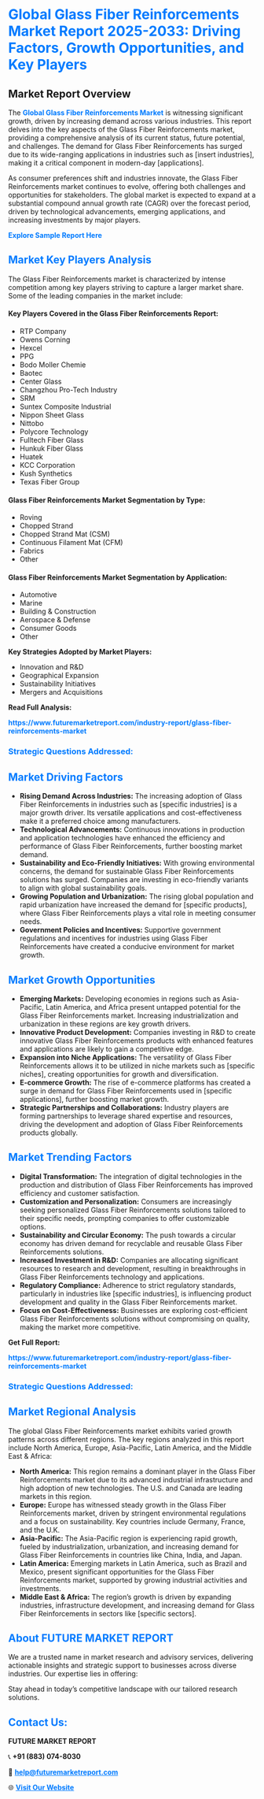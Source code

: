 <h1 style="color: #007BFF;">Global Glass Fiber Reinforcements Market Report 2025-2033: Driving Factors, Growth Opportunities, and Key Players</h1>

<section id="overview">
<h2>Market Report Overview</h2>
<p>The <a href="https://www.futuremarketreport.com/industry-report/glass-fiber-reinforcements-market" style="color: #007BFF; text-decoration: none;"><strong>Global Glass Fiber Reinforcements Market</strong></a> is witnessing significant growth, driven by increasing demand across various industries. This report delves into the key aspects of the Glass Fiber Reinforcements market, providing a comprehensive analysis of its current status, future potential, and challenges. The demand for Glass Fiber Reinforcements has surged due to its wide-ranging applications in industries such as [insert industries], making it a critical component in modern-day [applications].</p>
<p>As consumer preferences shift and industries innovate, the Glass Fiber Reinforcements market continues to evolve, offering both challenges and opportunities for stakeholders. The global market is expected to expand at a substantial compound annual growth rate (CAGR) over the forecast period, driven by technological advancements, emerging applications, and increasing investments by major players.</p>
</section>

<section id="overview">
<p><a href="https://www.futuremarketreport.com/request-sample/reportId=85405" style="color: #007BFF; text-decoration: none;"><strong>Explore Sample Report Here</strong></a></p>
</section>

<section id="key-players">
<h2 style="color: #007BFF;">Market Key Players Analysis</h2>
<p>The Glass Fiber Reinforcements market is characterized by intense competition among key players striving to capture a larger market share. Some of the leading companies in the market include:</p>
<h4>Key Players Covered in the Glass Fiber Reinforcements Report:</h4>
<ul><li>RTP Company</li><li>Owens Corning</li><li>Hexcel</li><li>PPG</li><li>Bodo Moller Chemie</li><li>Baotec</li><li>Center Glass</li><li>Changzhou Pro-Tech Industry</li><li>SRM</li><li>Suntex Composite Industrial</li><li>Nippon Sheet Glass</li><li>Nittobo</li><li>Polycore Technology</li><li>Fulltech Fiber Glass</li><li>Hunkuk Fiber Glass</li><li>Huatek</li><li>KCC Corporation</li><li>Kush Synthetics</li><li>Texas Fiber Group</li></ul>
<h4>Glass Fiber Reinforcements Market Segmentation by Type:</h4>
<ul><li>Roving</li><li>Chopped Strand</li><li>Chopped Strand Mat (CSM)</li><li>Continuous Filament Mat (CFM)</li><li>Fabrics</li><li>Other</li></ul>

<h4>Glass Fiber Reinforcements Market Segmentation by Application:</h4>
<ul><li>Automotive</li><li>Marine</li><li>Building &amp; Construction</li><li>Aerospace &amp; Defense</li><li>Consumer Goods</li><li>Other</li></ul>
<p><strong>Key Strategies Adopted by Market Players:</strong></p>
<ul>
<li>Innovation and R&D</li>
<li>Geographical Expansion</li>
<li>Sustainability Initiatives</li>
<li>Mergers and Acquisitions</li>
</ul>
</section>

<section>
<p><strong>Read Full Analysis: </strong></p><a href="https://www.futuremarketreport.com/industry-report/glass-fiber-reinforcements-market" style="color: #007BFF; text-decoration: none;"><strong>https://www.futuremarketreport.com/industry-report/glass-fiber-reinforcements-market</strong></a>
<h3 style="color: #007BFF;">Strategic Questions Addressed:</h3>
</section>

<section id="driving-factors">
<h2 style="color: #007BFF;">Market Driving Factors</h2>
<ul>
<li><strong>Rising Demand Across Industries:</strong> The increasing adoption of Glass Fiber Reinforcements in industries such as [specific industries] is a major growth driver. Its versatile applications and cost-effectiveness make it a preferred choice among manufacturers.</li>
<li><strong>Technological Advancements:</strong> Continuous innovations in production and application technologies have enhanced the efficiency and performance of Glass Fiber Reinforcements, further boosting market demand.</li>
<li><strong>Sustainability and Eco-Friendly Initiatives:</strong> With growing environmental concerns, the demand for sustainable Glass Fiber Reinforcements solutions has surged. Companies are investing in eco-friendly variants to align with global sustainability goals.</li>
<li><strong>Growing Population and Urbanization:</strong> The rising global population and rapid urbanization have increased the demand for [specific products], where Glass Fiber Reinforcements plays a vital role in meeting consumer needs.</li>
<li><strong>Government Policies and Incentives:</strong> Supportive government regulations and incentives for industries using Glass Fiber Reinforcements have created a conducive environment for market growth.</li>
</ul>
</section>

<section id="growth-opportunities">
<h2 style="color: #007BFF;">Market Growth Opportunities</h2>
<ul>
<li><strong>Emerging Markets:</strong> Developing economies in regions such as Asia-Pacific, Latin America, and Africa present untapped potential for the Glass Fiber Reinforcements market. Increasing industrialization and urbanization in these regions are key growth drivers.</li>
<li><strong>Innovative Product Development:</strong> Companies investing in R&D to create innovative Glass Fiber Reinforcements products with enhanced features and applications are likely to gain a competitive edge.</li>
<li><strong>Expansion into Niche Applications:</strong> The versatility of Glass Fiber Reinforcements allows it to be utilized in niche markets such as [specific niches], creating opportunities for growth and diversification.</li>
<li><strong>E-commerce Growth:</strong> The rise of e-commerce platforms has created a surge in demand for Glass Fiber Reinforcements used in [specific applications], further boosting market growth.</li>
<li><strong>Strategic Partnerships and Collaborations:</strong> Industry players are forming partnerships to leverage shared expertise and resources, driving the development and adoption of Glass Fiber Reinforcements products globally.</li>
</ul>
</section>

<section id="trending-factors">
<h2 style="color: #007BFF;">Market Trending Factors</h2>
<ul>
<li><strong>Digital Transformation:</strong> The integration of digital technologies in the production and distribution of Glass Fiber Reinforcements has improved efficiency and customer satisfaction.</li>
<li><strong>Customization and Personalization:</strong> Consumers are increasingly seeking personalized Glass Fiber Reinforcements solutions tailored to their specific needs, prompting companies to offer customizable options.</li>
<li><strong>Sustainability and Circular Economy:</strong> The push towards a circular economy has driven demand for recyclable and reusable Glass Fiber Reinforcements solutions.</li>
<li><strong>Increased Investment in R&D:</strong> Companies are allocating significant resources to research and development, resulting in breakthroughs in Glass Fiber Reinforcements technology and applications.</li>
<li><strong>Regulatory Compliance:</strong> Adherence to strict regulatory standards, particularly in industries like [specific industries], is influencing product development and quality in the Glass Fiber Reinforcements market.</li>
<li><strong>Focus on Cost-Effectiveness:</strong> Businesses are exploring cost-efficient Glass Fiber Reinforcements solutions without compromising on quality, making the market more competitive.</li>
</ul>
</section>

<section>
<p><strong>Get Full Report: </strong></p><a href="https://www.futuremarketreport.com/industry-report/glass-fiber-reinforcements-market" style="color: #007BFF; text-decoration: none;"><strong>https://www.futuremarketreport.com/industry-report/glass-fiber-reinforcements-market</strong></a>
<h3 style="color: #007BFF;">Strategic Questions Addressed:</h3>
</section>


<section id="regional-analysis">
<h2 style="color: #007BFF;">Market Regional Analysis</h2>
<p>The global Glass Fiber Reinforcements market exhibits varied growth patterns across different regions. The key regions analyzed in this report include North America, Europe, Asia-Pacific, Latin America, and the Middle East & Africa:</p>
<ul>
<li><strong>North America:</strong> This region remains a dominant player in the Glass Fiber Reinforcements market due to its advanced industrial infrastructure and high adoption of new technologies. The U.S. and Canada are leading markets in this region.</li>
<li><strong>Europe:</strong> Europe has witnessed steady growth in the Glass Fiber Reinforcements market, driven by stringent environmental regulations and a focus on sustainability. Key countries include Germany, France, and the U.K.</li>
<li><strong>Asia-Pacific:</strong> The Asia-Pacific region is experiencing rapid growth, fueled by industrialization, urbanization, and increasing demand for Glass Fiber Reinforcements in countries like China, India, and Japan.</li>
<li><strong>Latin America:</strong> Emerging markets in Latin America, such as Brazil and Mexico, present significant opportunities for the Glass Fiber Reinforcements market, supported by growing industrial activities and investments.</li>
<li><strong>Middle East & Africa:</strong> The region’s growth is driven by expanding industries, infrastructure development, and increasing demand for Glass Fiber Reinforcements in sectors like [specific sectors].</li>
</ul>
</section>

<footer>
<h2 style="color: #007BFF;">About FUTURE MARKET REPORT</h2>
<p>We are a trusted name in market research and advisory services, delivering actionable insights and strategic support to businesses across diverse industries. Our expertise lies in offering:</p>

<p>Stay ahead in today’s competitive landscape with our tailored research solutions.</p>

<h2 style="color: #007BFF;">Contact Us:</h2>
<p><strong>FUTURE MARKET REPORT</strong></p>
<p>📞 <strong>+91 (883) 074-8030</strong></p>
<p>📧 <strong><a href="mailto:help@futuremarketreport.com" style="color: #007BFF;">help@futuremarketreport.com</a></strong></p>
<p>🌐 <strong><a href="https://www.futuremarketreport.com/" style="color: #007BFF;">Visit Our Website</a></strong></p>
</footer>